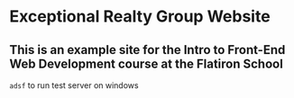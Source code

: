 # Exceptional Realty Group Website

## This is an example site for the Intro to Front-End Web Development course at the Flatiron School

`adsf` to run test server on windows